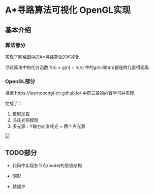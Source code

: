 # A*寻路算法可视化 OpenGL实现

## 基本介绍

### 算法部分

实现了网格图中的A*寻路算法的可视化

寻路算法中的代价函数 f(n) = g(n) + h(n) 中的g(n)和h(n)都是欧几里得距离



### OpenGL部分 

根据 https://learnopengl-cn.github.io/ 中前三章的内容学习并实现

完成了：

1. 模型加载
2. 冯氏光照模型
3. 多光源：Y轴方向直线光 + 两个点光源

<img src="/res/file_ext/aStar.gif"/>

## TODO部分

* 代码中实现各节点(node)的层级结构

* 阴影
* 帧缓冲

